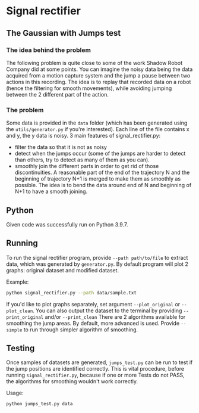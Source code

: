 # Signal rectifier

## The Gaussian with Jumps test

### The idea behind the problem
The following problem is quite close to some of the work Shadow Robot Company did at some points. You can imagine the noisy data being the data acquired from a motion capture system and the jump a pause between two actions in this recording. The idea is to replay that recorded data on a robot (hence the filtering for smooth movements), while avoiding jumping between the 2 different part of the action.

### The problem
Some data is provided in the `data` folder (which has been generated using the `utils/generator.py` if you're interested). Each line of the file contains x and y, the y data is noisy. 3 main features of signal_rectifier.py:
 - filter the data so that it is not as noisy
 - detect when the jumps occur (some of the jumps are harder to detect than others, try to detect as many of them as you can). 
 - smoothly join the different parts in order to get rid of those discontinuities. A reasonable part of the end of the trajectory N and the beginning of trajectory N+1 is merged to make them as smoothly as possible. The idea is to bend the data around end of N and beginning of N+1 to have a smooth joining.

## Python
Given code was successfully run on Python 3.9.7.

## Running
To run the signal rectifier program, provide `--path path/to/file` to extract data, which was generated by `generator.py`. By default program will plot 2 graphs: original dataset and modified dataset.

Example:

```bash
python signal_rectifier.py --path data/sample.txt
```

If you'd like to plot graphs separately, set argument `--plot_original` or `--plot_clean`.
You can also output the dataset to the terminal by providing `--print_original` and/or `--print_clean`
There are 2 algorithms available for smoothing the jump areas. By default, more advanced is used. Provide `--simple` to run through simpler algorithm of smoothing.

## Testing

Once samples of datasets are generated, `jumps_test.py` can be run to test if the jump positions are identified correctly. This is vital procedure, before running `signal_rectifier.py`, because if one or more Tests do not PASS, the algorithms for smoothing wouldn't work correctly.

Usage:
```bash
python jumps_test.py data
```
